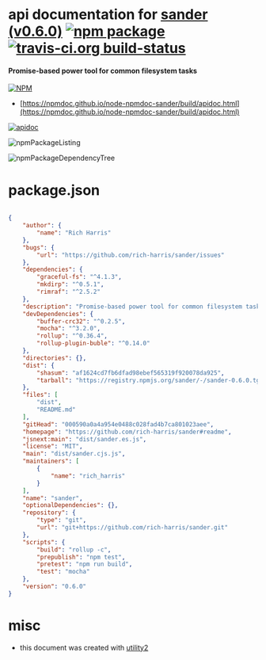 # api documentation for  [sander (v0.6.0)](https://github.com/rich-harris/sander#readme)  [![npm package](https://img.shields.io/npm/v/npmdoc-sander.svg?style=flat-square)](https://www.npmjs.org/package/npmdoc-sander) [![travis-ci.org build-status](https://api.travis-ci.org/npmdoc/node-npmdoc-sander.svg)](https://travis-ci.org/npmdoc/node-npmdoc-sander)
#### Promise-based power tool for common filesystem tasks

[![NPM](https://nodei.co/npm/sander.png?downloads=true&downloadRank=true&stars=true)](https://www.npmjs.com/package/sander)

- [https://npmdoc.github.io/node-npmdoc-sander/build/apidoc.html](https://npmdoc.github.io/node-npmdoc-sander/build/apidoc.html)

[![apidoc](https://npmdoc.github.io/node-npmdoc-sander/build/screenCapture.buildCi.browser.%252Ftmp%252Fbuild%252Fapidoc.html.png)](https://npmdoc.github.io/node-npmdoc-sander/build/apidoc.html)

![npmPackageListing](https://npmdoc.github.io/node-npmdoc-sander/build/screenCapture.npmPackageListing.svg)

![npmPackageDependencyTree](https://npmdoc.github.io/node-npmdoc-sander/build/screenCapture.npmPackageDependencyTree.svg)



# package.json

```json

{
    "author": {
        "name": "Rich Harris"
    },
    "bugs": {
        "url": "https://github.com/rich-harris/sander/issues"
    },
    "dependencies": {
        "graceful-fs": "^4.1.3",
        "mkdirp": "^0.5.1",
        "rimraf": "^2.5.2"
    },
    "description": "Promise-based power tool for common filesystem tasks",
    "devDependencies": {
        "buffer-crc32": "^0.2.5",
        "mocha": "^3.2.0",
        "rollup": "^0.36.4",
        "rollup-plugin-buble": "^0.14.0"
    },
    "directories": {},
    "dist": {
        "shasum": "af1624cd7fb6dfad98ebef565319f920078da925",
        "tarball": "https://registry.npmjs.org/sander/-/sander-0.6.0.tgz"
    },
    "files": [
        "dist",
        "README.md"
    ],
    "gitHead": "000590a0a4a954e0488c028fad4b7ca801023aee",
    "homepage": "https://github.com/rich-harris/sander#readme",
    "jsnext:main": "dist/sander.es.js",
    "license": "MIT",
    "main": "dist/sander.cjs.js",
    "maintainers": [
        {
            "name": "rich_harris"
        }
    ],
    "name": "sander",
    "optionalDependencies": {},
    "repository": {
        "type": "git",
        "url": "git+https://github.com/rich-harris/sander.git"
    },
    "scripts": {
        "build": "rollup -c",
        "prepublish": "npm test",
        "pretest": "npm run build",
        "test": "mocha"
    },
    "version": "0.6.0"
}
```



# misc
- this document was created with [utility2](https://github.com/kaizhu256/node-utility2)
